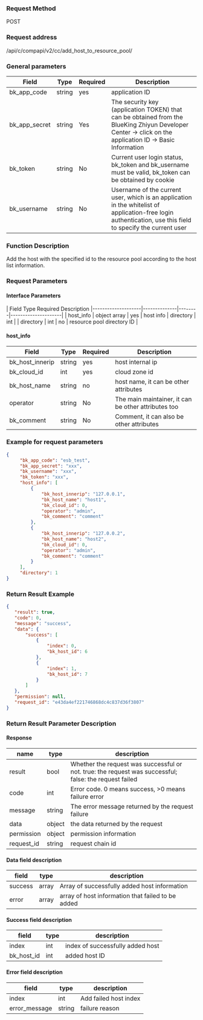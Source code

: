 
### Request Method

POST


### Request address

/api/c/compapi/v2/cc/add_host_to_resource_pool/


### General parameters

| Field | Type | Required | Description |
|-----------|------------|--------|------------|
| bk_app_code | string | yes | application ID |
| bk_app_secret| string | Yes | The security key (application TOKEN) that can be obtained from the BlueKing Zhiyun Developer Center -> click on the application ID -> Basic Information |
| bk_token | string | No | Current user login status, bk_token and bk_username must be valid, bk_token can be obtained by cookie |
| bk_username | string | No | Username of the current user, which is an application in the whitelist of application-free login authentication, use this field to specify the current user |


### Function Description

Add the host with the specified id to the resource pool according to the host list information.

### Request Parameters



#### Interface Parameters

| Field Type Required Description
|--------------------|--------------|--------|---------------------|
| host_info | object array | yes | host info | directory | int |
| directory | int | no | resource pool directory ID |

#### host_info
| Field | Type | Required | Description |
|-----------------|--------|-----|-------------------------|
| bk_host_innerip | string | yes | host internal ip |
| bk_cloud_id | int | yes | cloud zone id |
bk_host_name | string | no | host name, it can be other attributes | operator | string | yes
| operator | string | No | The main maintainer, it can be other attributes too | bk_comment
| bk_comment | string | No | Comment, it can also be other attributes |

### Example for request parameters

```json
{
     "bk_app_code": "esb_test",
     "bk_app_secret": "xxx",
     "bk_username": "xxx",
     "bk_token": "xxx",
     "host_info": [
         {
             "bk_host_innerip": "127.0.0.1",
             "bk_host_name": "host1",
             "bk_cloud_id": 0,
             "operator": "admin",
             "bk_comment": "comment"
         },
         {
             "bk_host_innerip": "127.0.0.2",
             "bk_host_name": "host2",
             "bk_cloud_id": 0,
             "operator": "admin",
             "bk_comment": "comment"
         }
     ],
     "directory": 1
}
```

### Return Result Example

```json
{
   "result": true,
   "code": 0,
   "message": "success",
   "data": {
       "success": [
           {
               "index": 0,
               "bk_host_id": 6
           },
           {
               "index": 1,
               "bk_host_id": 7
           }
       ]
   },
   "permission": null,
   "request_id": "e43da4ef221746868dc4c837d36f3807"
}

```

### Return Result Parameter Description

#### Response

| name | type | description |
| ------- | ------ | ------------------------------------- |
| result | bool | Whether the request was successful or not. true: the request was successful; false: the request failed |
| code | int | Error code. 0 means success, >0 means failure error |
| message | string | The error message returned by the request failure | | data | object |
| data | object | the data returned by the request | permission | object | permission
| permission | object | permission information |
| request_id | string | request chain id |

#### Data field description

| field | type | description |
| ------- | ----- | ------------------ |
| success | array | Array of successfully added host information |
| error | array | array of host information that failed to be added |

#### Success field description

| field | type | description |
| ---------- | ---- | --------------- |
| index | int | index of successfully added host |
| bk_host_id | int | added host ID |

#### Error field description

| field | type | description |
| ------------- | ------ | --------------- |
| index | int | Add failed host index |
| error_message | string | failure reason |